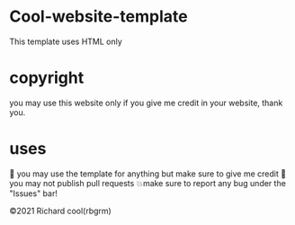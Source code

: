 # Cool-website-template
This template uses HTML only

# copyright
you may use this website only if you give me credit in your website, thank you.


# uses
💯 you may use the template for anything but make sure to give me credit
💫you may not publish pull requests
💥make sure to report any bug under the "Issues" bar!


©2021 Richard cool(rbgrm)

